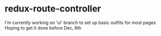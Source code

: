 # redux-route-controller
I'm currently working on 'ui' branch to set up basic outfits for most pages
Hoping to get it done before Dec, 8th
